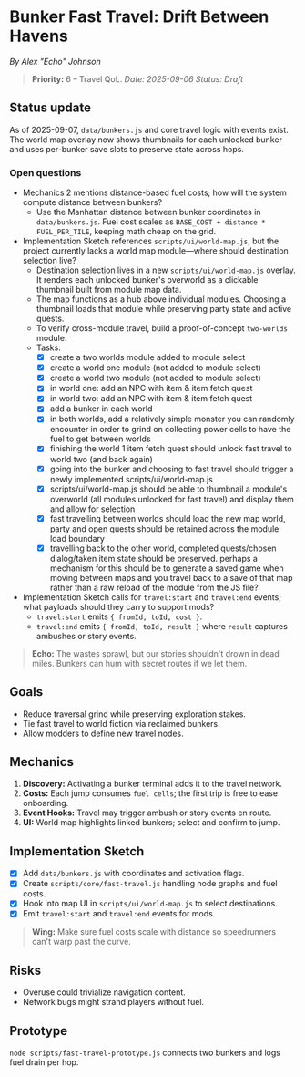 # Bunker Fast Travel: Drift Between Havens

*By Alex "Echo" Johnson*
> **Priority:** 6 – Travel QoL.
*Date: 2025-09-06*
*Status: Draft*

## Status update
As of 2025-09-07, `data/bunkers.js` and core travel logic with events exist. The world map overlay now shows thumbnails for each unlocked bunker and uses per-bunker save slots to preserve state across hops.

### Open questions
- Mechanics 2 mentions distance-based fuel costs; how will the system compute distance between bunkers?
  - Use the Manhattan distance between bunker coordinates in `data/bunkers.js`. Fuel cost scales as `BASE_COST + distance * FUEL_PER_TILE`, keeping math cheap on the grid.
- Implementation Sketch references `scripts/ui/world-map.js`, but the project currently lacks a world map module—where should destination selection live?
  - Destination selection lives in a new `scripts/ui/world-map.js` overlay. It renders each unlocked bunker's overworld as a clickable thumbnail built from module map data.
  - The map functions as a hub above individual modules. Choosing a thumbnail loads that module while preserving party state and active quests.
  - To verify cross-module travel, build a proof-of-concept `two-worlds` module:
  - Tasks:
    - [x] create a two worlds module added to module select
    - [x] create a world one module (not added to module select)
    - [x] create a world two module (not added to module select)
    - [x] in world one: add an NPC with item & item fetch quest
    - [x] in world two: add an NPC with item & item fetch quest
    - [x] add a bunker in each world
    - [x] in both worlds, add a relatively simple monster you can randomly encounter in order to grind on collecting power cells to have the fuel to get between worlds
    - [x] finishing the world 1 item fetch quest should unlock fast travel to world two (and back again)
    - [x] going into the bunker and choosing to fast travel should trigger a newly implemented scripts/ui/world-map.js
    - [x] scripts/ui/world-map.js should be able to thumbnail a module's overworld (all modules unlocked for fast travel) and display them and allow for selection
    - [x] fast travelling between worlds should load the new map world, party and open quests should be retained across the module load boundary
    - [x] travelling back to the other world, completed quests/chosen dialog/taken item state should be preserved. perhaps a mechanism for this should be to generate a saved game when moving between maps and you travel back to a save of that map rather than a raw reload of the module from the JS file?
- Implementation Sketch calls for `travel:start` and `travel:end` events; what payloads should they carry to support mods?
  - `travel:start` emits `{ fromId, toId, cost }`.
  - `travel:end` emits `{ fromId, toId, result }` where `result` captures ambushes or story events.

> **Echo:** The wastes sprawl, but our stories shouldn't drown in dead miles. Bunkers can hum with secret routes if we let them.

## Goals
- Reduce traversal grind while preserving exploration stakes.
- Tie fast travel to world fiction via reclaimed bunkers.
- Allow modders to define new travel nodes.

## Mechanics
1. **Discovery:** Activating a bunker terminal adds it to the travel network.
2. **Costs:** Each jump consumes `fuel cells`; the first trip is free to ease onboarding.
3. **Event Hooks:** Travel may trigger ambush or story events en route.
4. **UI:** World map highlights linked bunkers; select and confirm to jump.

## Implementation Sketch
- [x] Add `data/bunkers.js` with coordinates and activation flags.
- [x] Create `scripts/core/fast-travel.js` handling node graphs and fuel costs.
- [x] Hook into map UI in `scripts/ui/world-map.js` to select destinations.
- [x] Emit `travel:start` and `travel:end` events for mods.

> **Wing:** Make sure fuel costs scale with distance so speedrunners can't warp past the curve.

## Risks
- Overuse could trivialize navigation content.
- Network bugs might strand players without fuel.

## Prototype
`node scripts/fast-travel-prototype.js` connects two bunkers and logs fuel drain per hop.
